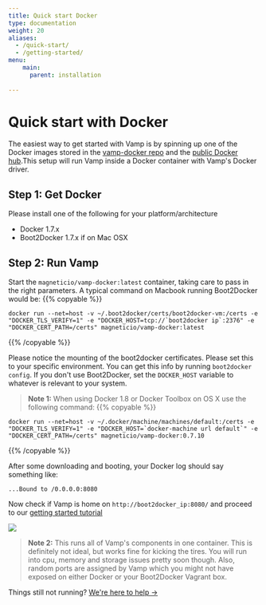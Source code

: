 ```yaml
---
title: Quick start Docker
type: documentation
weight: 20
aliases:
  - /quick-start/
  - /getting-started/
menu:
    main:
      parent: installation
    
---
```


# Quick start with Docker

The easiest way to get started with Vamp is by spinning up one of the Docker images stored
in the [vamp-docker repo](https://github.com/magneticio/vamp-docker) and the [public Docker hub](https://registry.hub.docker.com/repos/magneticio/).This setup will run Vamp inside a Docker container with Vamp's Docker driver.


## Step 1: Get Docker

Please install one of the following for your platform/architecture

- Docker 1.7.x
- Boot2Docker 1.7.x if on Mac OSX

## Step 2: Run Vamp

Start the `magneticio/vamp-docker:latest` container, taking care to pass in the right parameters. A typical command on Macbook running Boot2Docker would be:
{{% copyable %}}
```
docker run --net=host -v ~/.boot2docker/certs/boot2docker-vm:/certs -e "DOCKER_TLS_VERIFY=1" -e "DOCKER_HOST=tcp://`boot2docker ip`:2376" -e "DOCKER_CERT_PATH=/certs" magneticio/vamp-docker:latest
```
{{% /copyable %}}

Please notice the mounting of the boot2docker certificates. Please set this to your specific environment. You can get this info by running `boot2docker config`. If you don't use Boot2Docker, set the `DOCKER_HOST` variable to whatever is relevant to your system.

> **Note 1:** When using Docker 1.8 or Docker Toolbox on OS X use the following command:
{{% copyable %}}
```
docker run --net=host -v ~/.docker/machine/machines/default:/certs -e "DOCKER_TLS_VERIFY=1" -e "DOCKER_HOST=`docker-machine url default`" -e "DOCKER_CERT_PATH=/certs" magneticio/vamp-docker:0.7.10
```
{{% /copyable %}}

After some downloading and booting, your Docker log should say something like:

```
...Bound to /0.0.0.0:8080
```

Now check if Vamp is home on `http://boot2docker_ip:8080/` and proceed to our [getting started tutorial](/documentation/guides/)

![](/img/screenshots/vamp_ui_home.gif)


> **Note 2:** This runs all of Vamp's components in one container. This is definitely not ideal, but works fine for kicking the tires.
You will run into cpu, memory and storage issues pretty soon though. Also, random ports are assigned by Vamp which you might not have exposed on either Docker or your Boot2Docker Vagrant box.  

Things still not running? [We're here to help →](https://github.com/magneticio/vamp/issues)